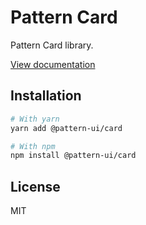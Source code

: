 # Pattern Card

Pattern Card library.

[View documentation](https://pattern.icu/)

## Installation

```sh
# With yarn
yarn add @pattern-ui/card

# With npm
npm install @pattern-ui/card
```

## License

MIT
